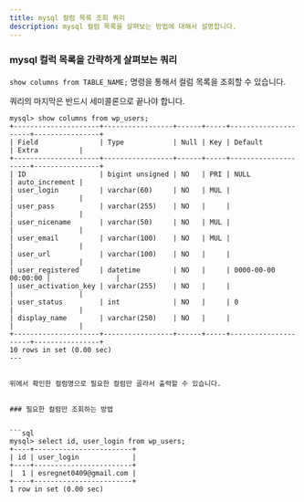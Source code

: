 ```yaml
---
title: mysql 컬럼 목록 조회 쿼리
description: mysql 컬럼 목록을 살펴보는 방법에 대해서 설명합니다.
---
```

### mysql 컬럭 목록을 간략하게 살펴보는 쿼리


<code>show columns from TABLE_NAME;</code> 명령을 통해서 
컬럼 목록을 조회할 수 있습니다. 


쿼리의 마지막은 반드시 세미콜론으로 끝나야 합니다.


```
mysql> show columns from wp_users;
+---------------------+-----------------+------+-----+---------------------+----------------+
| Field               | Type            | Null | Key | Default             | Extra          |
+---------------------+-----------------+------+-----+---------------------+----------------+
| ID                  | bigint unsigned | NO   | PRI | NULL                | auto_increment |
| user_login          | varchar(60)     | NO   | MUL |                     |                |
| user_pass           | varchar(255)    | NO   |     |                     |                |
| user_nicename       | varchar(50)     | NO   | MUL |                     |                |
| user_email          | varchar(100)    | NO   | MUL |                     |                |
| user_url            | varchar(100)    | NO   |     |                     |                |
| user_registered     | datetime        | NO   |     | 0000-00-00 00:00:00 |                |
| user_activation_key | varchar(255)    | NO   |     |                     |                |
| user_status         | int             | NO   |     | 0                   |                |
| display_name        | varchar(250)    | NO   |     |                     |                |
+---------------------+-----------------+------+-----+---------------------+----------------+
10 rows in set (0.00 sec)
---


위에서 확인한 컬럼명으로 필요한 컬럼만 골라서 출력할 수 있습니다. 


### 필요한 컬럼만 조회하는 방법


```sql
mysql> select id, user_login from wp_users;
+----+------------------------+
| id | user_login             |
+----+------------------------+
|  1 | esregnet0409@gmail.com |
+----+------------------------+
1 row in set (0.00 sec)
```




